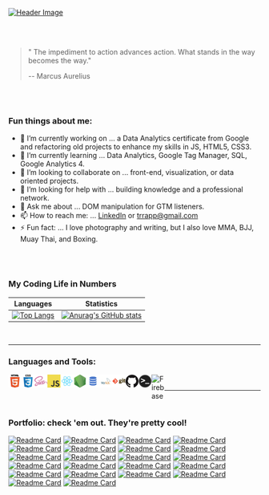 [![Header Image](https://user-images.githubusercontent.com/11747875/131067574-d564c5f2-f9c9-48ad-8441-3848c282ef1a.jpg)
](https://user-images.githubusercontent.com/11747875/257369139-f7544e33-9f28-4ca9-98be-182db7a3fc0d.jpg)

<br>
<br>

> " The impediment to action advances action. 
> What stands in the way becomes the way." 
> 
> -- Marcus Aurelius
<br>
<br>


### Fun things about me:


- 🔭 I’m currently working on ... a Data Analytics certificate from Google and refactoring old projects to enhance my skills in JS, HTML5, CSS3.  
- 🌱 I’m currently learning ... Data Analytics, Google Tag Manager, SQL, Google Analytics 4. 
- 👯 I’m looking to collaborate on ... front-end, visualization, or data oriented projects.
- 🤔 I’m looking for help with ... building knowledge and a professional network.
- 💬 Ask me about ... DOM manipulation for GTM listeners.
- 📫 How to reach me: ... [LinkedIn](https://www.linkedin.com/in/trevor-rapp/) or <trrapp@gmail.com>
- ⚡ Fun fact: ... I love photography and writing, but I also love MMA, BJJ, Muay Thai, and Boxing.

<br>

<br>


### My Coding Life in Numbers


|Languages|Statistics|
|-----|---------|
|[![Top Langs](https://github-readme-stats.vercel.app/api/top-langs/?username=trrapp12&theme=github_dark)](https://github.com/anuraghazra/github-readme-stats)|[![Anurag's GitHub stats](https://github-readme-stats.vercel.app/api?username=trrapp12&count_private=true&show_icons=true&theme=github_dark)](https://github.com/anuraghazra/github-readme-stats)|

<br>


---


### Languages and Tools:


<img align="left" alt="HTML5" width="26px" src="https://raw.githubusercontent.com/github/explore/80688e429a7d4ef2fca1e82350fe8e3517d3494d/topics/html/html.png" />
<img align="left" alt="CSS3" width="26px" src="https://raw.githubusercontent.com/github/explore/80688e429a7d4ef2fca1e82350fe8e3517d3494d/topics/css/css.png" />
<img align="left" alt="Sass" width="26px" src="https://raw.githubusercontent.com/github/explore/80688e429a7d4ef2fca1e82350fe8e3517d3494d/topics/sass/sass.png" />
<img align="left" alt="JavaScript" width="26px" src="https://raw.githubusercontent.com/github/explore/80688e429a7d4ef2fca1e82350fe8e3517d3494d/topics/javascript/javascript.png" />
<img align="left" alt="React" width="26px" src="https://raw.githubusercontent.com/github/explore/80688e429a7d4ef2fca1e82350fe8e3517d3494d/topics/react/react.png" />
<img align="left" alt="Node.js" width="26px" src="https://raw.githubusercontent.com/github/explore/80688e429a7d4ef2fca1e82350fe8e3517d3494d/topics/nodejs/nodejs.png" />
<img align="left" alt="SQL" width="26px" src="https://raw.githubusercontent.com/github/explore/80688e429a7d4ef2fca1e82350fe8e3517d3494d/topics/sql/sql.png" />
<img align="left" alt="MySQL" width="26px" src="https://raw.githubusercontent.com/github/explore/80688e429a7d4ef2fca1e82350fe8e3517d3494d/topics/mysql/mysql.png" />
<img align="left" alt="Git" width="26px" src="https://raw.githubusercontent.com/github/explore/80688e429a7d4ef2fca1e82350fe8e3517d3494d/topics/git/git.png" />
<img align="left" alt="GitHub" width="26px" src="https://raw.githubusercontent.com/github/explore/78df643247d429f6cc873026c0622819ad797942/topics/github/github.png" />
<img align="left" alt="Terminal" width="26px" src="https://raw.githubusercontent.com/github/explore/80688e429a7d4ef2fca1e82350fe8e3517d3494d/topics/terminal/terminal.png" />
<img align="left" alt="Firebase" width="26px" src="https://user-images.githubusercontent.com/11747875/256434836-f9749344-2de1-4596-ad18-60219cf88ae4.png" />

<br>


---


<br>


### Portfolio: check 'em out.  They're pretty cool!

[![Readme Card](https://github-readme-stats.vercel.app/api/pin/?username=trrapp12&repo=Slap-Happy&theme=github_dark)](https://trrapp12.github.io/Slap-Happy/)
[![Readme Card](https://github-readme-stats.vercel.app/api/pin/?username=trrapp12&repo=avengers_agents_of_shield_directory&theme=github_dark)](http://trrapp12.github.io/avengers_agents_of_shield_directory/)
[![Readme Card](https://github-readme-stats.vercel.app/api/pin/?username=trrapp12&repo=refactored-calculator&theme=github_dark)](https://trrapp12.github.io/refactored-calculator/)
[![Readme Card](https://github-readme-stats.vercel.app/api/pin/?username=trrapp12&repo=diana-tribute&theme=github_dark)](https://www.dianarapp.com/)
[![Readme Card](https://github-readme-stats.vercel.app/api/pin/?username=trrapp12&repo=Nasa_Photo_Get_Request&theme=github_dark)](https://trrapp12.github.io/Nasa_Photo_Get_Request/)
[![Readme Card](https://github-readme-stats.vercel.app/api/pin/?username=trrapp12&repo=Technical-Documentation-Page&theme=github_dark)](https://trrapp12.github.io/Technical-Documentation-Page/)
[![Readme Card](https://github-readme-stats.vercel.app/api/pin/?username=trrapp12&repo=Product-Page&theme=github_dark)](https://trrapp12.github.io/Product-Page/)
[![Readme Card](https://github-readme-stats.vercel.app/api/pin/?username=trrapp12&repo=Flex_Box_Photo_Portfolio&theme=github_dark)](https://trrapp12.github.io/Flex_Box_Photo_Portfolio/)
[![Readme Card](https://github-readme-stats.vercel.app/api/pin/?username=trrapp12&repo=object_oriented_hangman&theme=github_dark)](http://trrapp12.github.io/object_oriented_hangman/)
[![Readme Card](https://github-readme-stats.vercel.app/api/pin/?username=trrapp12&repo=angular-controller-scope&theme=github_dark)](https://trrapp12.github.io/angular-controller-scope/)
[![Readme Card](https://github-readme-stats.vercel.app/api/pin/?username=trrapp12&repo=survey-form&theme=github_dark)](https://trrapp12.github.io/survey-form/)
[![Readme Card](https://github-readme-stats.vercel.app/api/pin/?username=trrapp12&repo=UTIN-SLAA&theme=github_dark)](https://utin-slaa.herokuapp.com/)
[![Readme Card](https://github-readme-stats.vercel.app/api/pin/?username=trrapp12&repo=Sundae-Worship&theme=github_dark)](https://trrapp12.github.io/Sundae-Worship/)
[![Readme Card](https://github-readme-stats.vercel.app/api/pin/?username=trrapp12&repo=wk-01-alpha&theme=github_dark)](https://trrapp12.github.io/wk-01-alpha/)
[![Readme Card](https://github-readme-stats.vercel.app/api/pin/?username=trrapp12&repo=parallax-example&theme=github_dark)](http://trrapp12.github.io/parallax-example/)
[![Readme Card](https://github-readme-stats.vercel.app/api/pin/?username=trrapp12&repo=calculator&theme=github_dark)](https://trrapp12.github.io/calculator/)
[![Readme Card](https://github-readme-stats.vercel.app/api/pin/?username=trrapp12-ironyard&repo=CSS_JS_clock&theme=github_dark)](https://trrapp12.github.io/CSS_JS_clock/)
[![Readme Card](https://github-readme-stats.vercel.app/api/pin/?username=trrapp12&repo=CountDownTimer&theme=github_dark)](https://trrapp12.github.io/CountDownTimer/)
[![Readme Card](https://github-readme-stats.vercel.app/api/pin/?username=trrapp12-ironyard&repo=konami&theme=github_dark)](https://github.com/trrapp12-ironyard/konami)
[![Readme Card](https://github-readme-stats.vercel.app/api/pin/?username=trrapp12-ironyard&repo=flex-box&theme=github_dark)](https://trrapp12.github.io/flex-box/)
[![Readme Card](https://github-readme-stats.vercel.app/api/pin/?username=trrapp12&repo=hang_man&theme=github_dark)](https://trrapp12.github.io/hang_man/)
[![Readme Card](https://github-readme-stats.vercel.app/api/pin/?username=trrapp12&repo=utahdermagraphics&theme=github_dark)](https://trrapp12.github.io/utahdermagraphics/)

